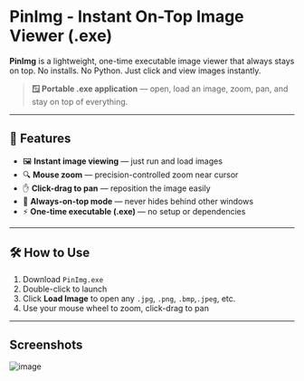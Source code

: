 # PinImg - Instant On-Top Image Viewer (.exe)

**PinImg** is a lightweight, one-time executable image viewer that always stays on top. No installs. No Python. Just click and view images instantly.

> **🪟 Portable .exe application** — open, load an image, zoom, pan, and stay on top of everything.

---

## 🔹 Features

- 🖼️ **Instant image viewing** — just run and load images
- 🔍 **Mouse zoom** — precision-controlled zoom near cursor
- ✋ **Click-drag to pan** — reposition the image easily
- 📌 **Always-on-top mode** — never hides behind other windows
- ⚡ **One-time executable (.exe)** — no setup or dependencies

---

## 🛠️ How to Use

1. Download `PinImg.exe`
2. Double-click to launch
3. Click **Load Image** to open any `.jpg`, `.png`, `.bmp`,`.jpeg`, etc.
4. Use your mouse wheel to zoom, click-drag to pan

---

## Screenshots
![image](https://github.com/user-attachments/assets/360ce1fc-147e-44b9-a354-28489af60a80)

